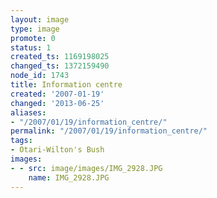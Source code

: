 ```yaml
---
layout: image
type: image
promote: 0
status: 1
created_ts: 1169198025
changed_ts: 1372159490
node_id: 1743
title: Information centre
created: '2007-01-19'
changed: '2013-06-25'
aliases:
- "/2007/01/19/information_centre/"
permalink: "/2007/01/19/information_centre/"
tags:
- Otari-Wilton's Bush
images:
- - src: image/images/IMG_2928.JPG
    name: IMG_2928.JPG
---
```


